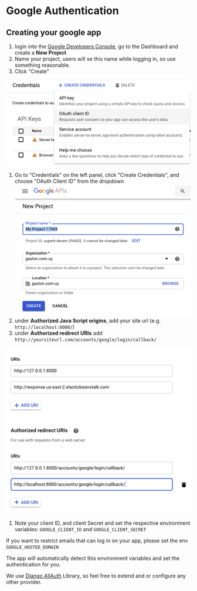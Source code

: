 # Google Authentication 

## Creating your google app
1. login into the [Google Developers Console](https://console.developers.google.com/), go to the Dashboard and create a **New Project**
1. Name your project, users will se this name while logging in, so use something reasonable.
1. Click "Create"

![create app](img/google_0.png?raw=true)
1. Go to "Credentials" on the left panel, click "Create Credentials", and choose "OAuth Client ID" from the dropdown 
![create app](img/google_1.png?raw=true)
1. under **Authorized Java Script origins**, add your site url (e.g. `http://localhost:8000/`)
1. under **Authorized redirect URIs** add `http://yoursiteurl.com/accounts/google/login/callback/`

![create app](img/google_2.png?raw=true)
1. Note your client ID, and client Secret and set the respective environment variables: `GOOGLE_CLIENT_ID` and `GOOGLE_CLIENT_SECRET`

If you want to restrict emails that can log in on your app, please set the env `GOOGLE_HOSTED_DOMAIN`

The app will automatically detect this environment variables and set the authentication for you.

We use [Django AllAuth](https://django-allauth.readthedocs.io/en/latest/) Library, so feel free to extend and or configure any other provider.